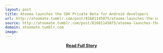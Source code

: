 ```yaml
---
layout: post
title: Atooma launches the SDK Private Beta for Android developers
url: http://atoomate.tumblr.com/post/81681145075/atooma-launches-the-sdk-private-beta-for-android
source: http://atoomate.tumblr.com/post/81681145075/atooma-launches-the-sdk-private-beta-for-android
domain: atoomate.tumblr.com
image: 
---
```


<p></p>
<center><p><a href="http://atoomate.tumblr.com/post/81681145075/atooma-launches-the-sdk-private-beta-for-android" style='padding:25px; font-sze:18px; font-weight: bold;'>Read Full Story</a></p></center>
